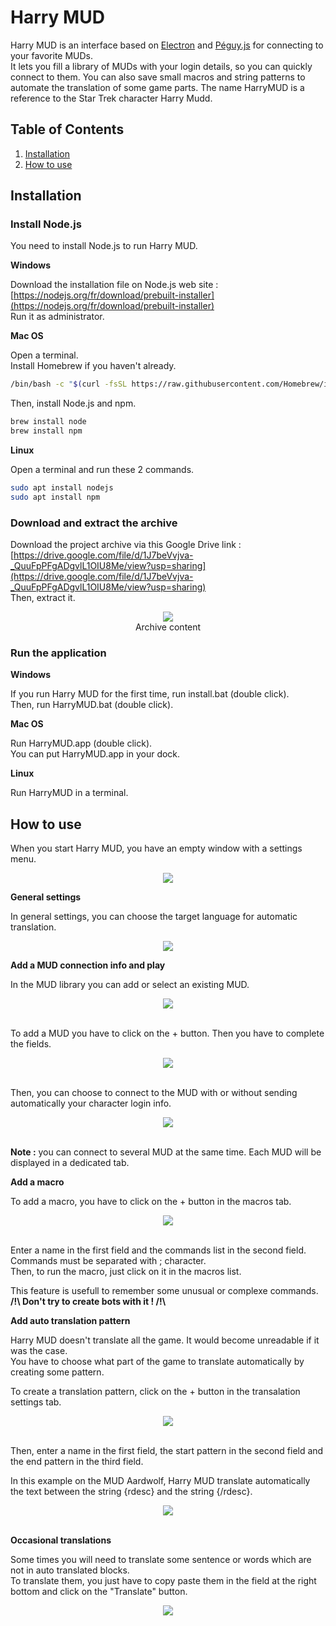 # Harry MUD
Harry MUD is an interface based on [Electron](https://www.electronjs.org/) and [Péguy.js](https://github.com/Killfaeh/Peguy.js) for connecting to your favorite MUDs.</br>
It lets you fill a library of MUDs with your login details, so you can quickly connect to them.  You can also save small macros and string patterns to automate the translation of some game parts. The name HarryMUD is a reference to the Star Trek character Harry Mudd.

## Table of Contents

1. [Installation](#installation)
2. [How to use](#how-to-use)

## Installation

### Install Node.js

You need to install Node.js to run Harry MUD.

**Windows**

Download the installation file on Node.js web site : [https://nodejs.org/fr/download/prebuilt-installer](https://nodejs.org/fr/download/prebuilt-installer) </br>
Run it as administrator.

**Mac OS**

Open a terminal. </br>
Install Homebrew if you haven't already.

```bash
/bin/bash -c "$(curl -fsSL https://raw.githubusercontent.com/Homebrew/install/HEAD/install.sh)"
```

Then, install Node.js and npm.

```bash
brew install node
brew install npm
```

**Linux**

Open a terminal and run these 2 commands.

```bash
sudo apt install nodejs
sudo apt install npm
```

### Download and extract the archive

Download the project archive via this Google Drive link : [https://drive.google.com/file/d/1J7beVvjva-_QuuFpPFgADgvlL1OIU8Me/view?usp=sharing](https://drive.google.com/file/d/1J7beVvjva-_QuuFpPFgADgvlL1OIU8Me/view?usp=sharing) </br>
Then, extract it.

<div align="center">
<img src="./doc/archiveContent.png"></br>
Archive content
</div>

### Run the application

**Windows**

If you run Harry MUD for the first time, run install.bat (double click).</br>
Then, run HarryMUD.bat (double click).

**Mac OS**

Run HarryMUD.app (double click).</br>
You can put HarryMUD.app in your dock.

**Linux**

Run HarryMUD in a terminal.

## How to use

When you start Harry MUD, you have an empty window with a settings menu.</br>

<div align="center">
<img src="./doc/01-startScreen.png">
</div>

**General settings**

In general settings, you can choose the target language for automatic translation.</br>

<div align="center">
<img src="./doc/02-generalSettings.png">
</div>

**Add a MUD connection info and play**

In the MUD library you can add or select an existing MUD.</br>

<div align="center">
<img src="./doc/03-mudLibrary.png">
</div></br>

To add a MUD you have to click on the + button. Then you have to complete the fields.</br>

<div align="center">
<img src="./doc/04-mudInfo.png">
</div></br>

Then, you can choose to connect to the MUD with or without sending automatically your character login info.</br>

<div align="center">
<img src="./doc/05-playScreen.png">
</div></br>

**Note :** you can connect to several MUD at the same time. Each MUD will be displayed in a dedicated tab.

**Add a macro**

To add a macro, you have to click on the + button in the macros tab.</br>

<div align="center">
<img src="./doc/06-macros.png">
</div></br>

Enter a name in the first field and the commands list in the second field. Commands must be separated with ; character.</br>
Then, to run the macro, just click on it in the macros list.</br>

This feature is usefull to remember some unusual or complexe commands.</br>
**/!\ Don't try to create bots with it ! /!\\**

**Add auto translation pattern**

Harry MUD doesn't translate all the game. It would become unreadable if it was the case.</br>
You have to choose what part of the game to translate automatically by creating some pattern.</br>

To create a translation pattern, click on the + button in the transalation settings tab.</br>

<div align="center">
<img src="./doc/07-translationPattern.png">
</div></br>

Then, enter a name in the first field, the start pattern in the second field and the end pattern in the third field.</br>

In this example on the MUD Aardwolf, Harry MUD translate automatically the text between the string {rdesc} and the string {/rdesc}.</br>

<div align="center">
<img src="./doc/08-translationExemple.png">
</div></br>

**Occasional translations**

Some times you will need to translate some sentence or words which are not in auto translated blocks. </br>
To translate them, you just have to copy paste them in the field at the right bottom and click on the "Translate" button.</br>

<div align="center">
<img src="./doc/09-occasionalTranslation.png">
</div>
